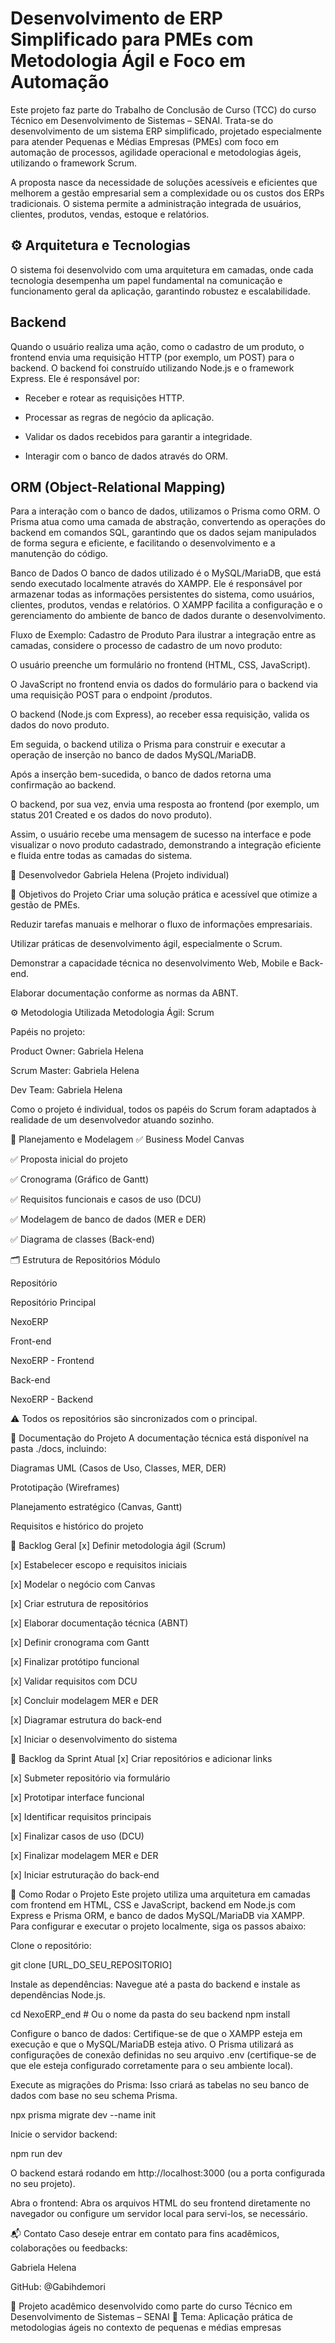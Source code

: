 # Desenvolvimento de ERP Simplificado para PMEs com Metodologia Ágil e Foco em Automação

Este projeto faz parte do Trabalho de Conclusão de Curso (TCC) do curso Técnico em Desenvolvimento de Sistemas – SENAI.
Trata-se do desenvolvimento de um sistema ERP simplificado, projetado especialmente para atender Pequenas e Médias Empresas (PMEs) com foco em automação de processos, agilidade operacional e metodologias ágeis, utilizando o framework Scrum.

A proposta nasce da necessidade de soluções acessíveis e eficientes que melhorem a gestão empresarial sem a complexidade ou os custos dos ERPs tradicionais. O sistema permite a administração integrada de usuários, clientes, produtos, vendas, estoque e relatórios.

## ⚙️ Arquitetura e Tecnologias

 O sistema foi desenvolvido com uma arquitetura em camadas, onde cada tecnologia desempenha um papel fundamental na comunicação e funcionamento geral da aplicação, garantindo robustez e escalabilidade.

## Backend

Quando o usuário realiza uma ação, como o cadastro de um produto, o frontend envia uma requisição HTTP (por exemplo, um POST) para o backend. O backend foi construído utilizando Node.js e o framework Express. Ele é responsável por:

- Receber e rotear as requisições HTTP.

- Processar as regras de negócio da aplicação.

- Validar os dados recebidos para garantir a integridade.

- Interagir com o banco de dados através do ORM.

## ORM (Object-Relational Mapping)
Para a interação com o banco de dados, utilizamos o Prisma como ORM. O Prisma atua como uma camada de abstração, convertendo as operações do backend em comandos SQL, garantindo que os dados sejam manipulados de forma segura e eficiente, e facilitando o desenvolvimento e a manutenção do código.

Banco de Dados
O banco de dados utilizado é o MySQL/MariaDB, que está sendo executado localmente através do XAMPP. Ele é responsável por armazenar todas as informações persistentes do sistema, como usuários, clientes, produtos, vendas e relatórios. O XAMPP facilita a configuração e o gerenciamento do ambiente de banco de dados durante o desenvolvimento.

Fluxo de Exemplo: Cadastro de Produto
Para ilustrar a integração entre as camadas, considere o processo de cadastro de um novo produto:

O usuário preenche um formulário no frontend (HTML, CSS, JavaScript).

O JavaScript no frontend envia os dados do formulário para o backend via uma requisição POST para o endpoint /produtos.

O backend (Node.js com Express), ao receber essa requisição, valida os dados do novo produto.

Em seguida, o backend utiliza o Prisma para construir e executar a operação de inserção no banco de dados MySQL/MariaDB.

Após a inserção bem-sucedida, o banco de dados retorna uma confirmação ao backend.

O backend, por sua vez, envia uma resposta ao frontend (por exemplo, um status 201 Created e os dados do novo produto).

Assim, o usuário recebe uma mensagem de sucesso na interface e pode visualizar o novo produto cadastrado, demonstrando a integração eficiente e fluida entre todas as camadas do sistema.

👤 Desenvolvedor
Gabriela Helena (Projeto individual)

🎯 Objetivos do Projeto
Criar uma solução prática e acessível que otimize a gestão de PMEs.

Reduzir tarefas manuais e melhorar o fluxo de informações empresariais.

Utilizar práticas de desenvolvimento ágil, especialmente o Scrum.

Demonstrar a capacidade técnica no desenvolvimento Web, Mobile e Back-end.

Elaborar documentação conforme as normas da ABNT.

⚙️ Metodologia Utilizada
Metodologia Ágil: Scrum

Papéis no projeto:

Product Owner: Gabriela Helena

Scrum Master: Gabriela Helena

Dev Team: Gabriela Helena

Como o projeto é individual, todos os papéis do Scrum foram adaptados à realidade de um desenvolvedor atuando sozinho.

🧩 Planejamento e Modelagem
✅ Business Model Canvas

✅ Proposta inicial do projeto

✅ Cronograma (Gráfico de Gantt)

✅ Requisitos funcionais e casos de uso (DCU)

✅ Modelagem de banco de dados (MER e DER)

✅ Diagrama de classes (Back-end)

🗂 Estrutura de Repositórios
Módulo

Repositório

Repositório Principal

NexoERP

Front-end

NexoERP - Frontend

Back-end

NexoERP - Backend

⚠️ Todos os repositórios são sincronizados com o principal.

📄 Documentação do Projeto
A documentação técnica está disponível na pasta ./docs, incluindo:

Diagramas UML (Casos de Uso, Classes, MER, DER)

Prototipação (Wireframes)

Planejamento estratégico (Canvas, Gantt)

Requisitos e histórico do projeto

📌 Backlog Geral
[x] Definir metodologia ágil (Scrum)

[x] Estabelecer escopo e requisitos iniciais

[x] Modelar o negócio com Canvas

[x] Criar estrutura de repositórios

[x] Elaborar documentação técnica (ABNT)

[x] Definir cronograma com Gantt

[x] Finalizar protótipo funcional

[x] Validar requisitos com DCU

[x] Concluir modelagem MER e DER

[x] Diagramar estrutura do back-end

[x] Iniciar o desenvolvimento do sistema

🔄 Backlog da Sprint Atual
[x] Criar repositórios e adicionar links

[x] Submeter repositório via formulário

[x] Prototipar interface funcional

[x] Identificar requisitos principais

[x] Finalizar casos de uso (DCU)

[x] Finalizar modelagem MER e DER

[x] Iniciar estruturação do back-end

🚀 Como Rodar o Projeto
Este projeto utiliza uma arquitetura em camadas com frontend em HTML, CSS e JavaScript, backend em Node.js com Express e Prisma ORM, e banco de dados MySQL/MariaDB via XAMPP. Para configurar e executar o projeto localmente, siga os passos abaixo:

Clone o repositório:

git clone [URL_DO_SEU_REPOSITORIO]

Instale as dependências: Navegue até a pasta do backend e instale as dependências Node.js.

cd NexoERP_end # Ou o nome da pasta do seu backend
npm install

Configure o banco de dados: Certifique-se de que o XAMPP esteja em execução e que o MySQL/MariaDB esteja ativo. O Prisma utilizará as configurações de conexão definidas no seu arquivo .env (certifique-se de que ele esteja configurado corretamente para o seu ambiente local).

Execute as migrações do Prisma: Isso criará as tabelas no seu banco de dados com base no seu schema Prisma.

npx prisma migrate dev --name init

Inicie o servidor backend:

npm run dev

O backend estará rodando em http://localhost:3000 (ou a porta configurada no seu projeto).

Abra o frontend: Abra os arquivos HTML do seu frontend diretamente no navegador ou configure um servidor local para servi-los, se necessário.

📬 Contato
Caso deseje entrar em contato para fins acadêmicos, colaborações ou feedbacks:

Gabriela Helena

GitHub: @Gabihdemori

📝 Projeto acadêmico desenvolvido como parte do curso Técnico em Desenvolvimento de Sistemas – SENAI
📍 Tema: Aplicação prática de metodologias ágeis no contexto de pequenas e médias empresas

